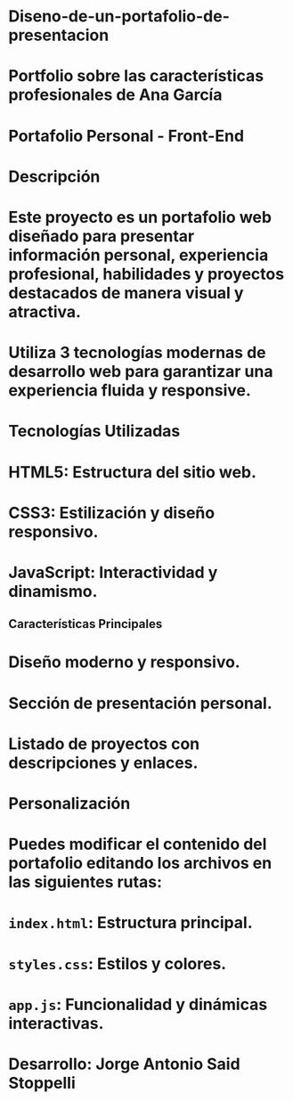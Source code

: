 # Diseno-de-un-portafolio-de-presentacion
# Portfolio sobre las características profesionales de Ana García
# Portafolio Personal - Front-End

# Descripción
# Este proyecto es un portafolio web diseñado para presentar información personal, experiencia profesional, habilidades y proyectos destacados de manera visual y atractiva. 
# Utiliza 3 tecnologías modernas de desarrollo web para garantizar una experiencia fluida y responsive.

# Tecnologías Utilizadas
# HTML5: Estructura del sitio web.
# CSS3: Estilización y diseño responsivo.
# JavaScript: Interactividad y dinamismo.

## Características Principales
# Diseño moderno y responsivo.
# Sección de presentación personal.
# Listado de proyectos con descripciones y enlaces.

# Personalización
# Puedes modificar el contenido del portafolio editando los archivos en las siguientes rutas:
# `index.html`: Estructura principal.
# `styles.css`: Estilos y colores.
# `app.js`: Funcionalidad y dinámicas interactivas.

# Desarrollo: Jorge Antonio Said Stoppelli
